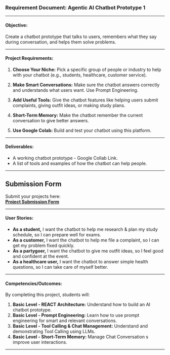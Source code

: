 ### **Requirement Document: Agentic AI Chatbot Prototype 1**

---

#### **Objective:**
Create a chatbot prototype that talks to users, remembers what they say during conversation, and helps them solve problems.

---

#### **Project Requirements:**
1. **Choose Your Niche:** Pick a specific group of people or industry to help with your chatbot (e.g., students, healthcare, customer service).

2. **Make Smart Conversations:** Make sure the chatbot answers correctly and understands what users want. Use Prompt Engineering.

3. **Add Useful Tools:** Give the chatbot features like helping users submit complaints, giving outfit ideas, or making study plans.

4. **Short-Term Memory:** Make the chatbot remember the current conversation to give better answers.

5. **Use Google Colab:** Build and test your chatbot using this platform.

---

#### **Deliverables:**
- A working chatbot prototype - Google Collab Link.
- A list of tools and examples of how the chatbot can help people.

---

## **Submission Form**

Submit your projects here:  
[**Project Submission Form**](https://forms.gle/yB6X4TzE2dCVThCj8)

---

#### **User Stories:**
- **As a student,** I want the chatbot to help me research & plan my study schedule, so I can prepare well for exams.
- **As a customer,** I want the chatbot to help me file a complaint, so I can get my problem fixed quickly.
- **As a partygoer,** I want the chatbot to give me outfit ideas, so I feel good and confident at the event.
- **As a healthcare user,** I want the chatbot to answer simple health questions, so I can take care of myself better.

---

#### **Competencies/Outcomes:**
By completing this project, students will:

1. **Basic Level - REACT Architecture:** Understand how to build an AI chatbot prototype.
2. **Basic Level - Prompt Engineering:** Learn how to use prompt engineering for smart and relevant conversations.
3. **Basic Level - Tool Calling & Chat Management:** Understand and demonstrating Tool Calling using LLMs.
4. **Basic Level - Short-Term Memory:** Manage Chat Conversation s improve user interactions.

---